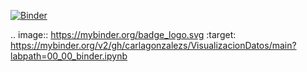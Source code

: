 [![Binder](https://mybinder.org/badge_logo.svg)](https://mybinder.org/v2/gh/carlagonzalezs/VisualizacionDatos/main?labpath=00_00_binder.ipynb)

.. image:: https://mybinder.org/badge_logo.svg
 :target: https://mybinder.org/v2/gh/carlagonzalezs/VisualizacionDatos/main?labpath=00_00_binder.ipynb
